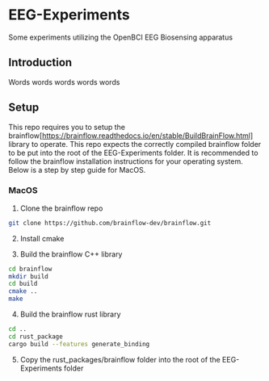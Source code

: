 # EEG-Experiments
Some experiments utilizing the OpenBCI EEG Biosensing apparatus

## Introduction

Words words words words words

## Setup

This repo requires you to setup the brainflow[https://brainflow.readthedocs.io/en/stable/BuildBrainFlow.html] library to operate. This repo expects the correctly compiled brainflow folder to be put into the root of the EEG-Experiments folder. It is recommended to follow the brainflow installation instructions for your operating system. Below is a step by step guide for MacOS.

### MacOS

1. Clone the brainflow repo
```bash
git clone https://github.com/brainflow-dev/brainflow.git
```

2. Install cmake 

3. Build the brainflow C++ library 
```bash
cd brainflow
mkdir build
cd build
cmake ..
make
```

4. Build the brainflow rust library
```bash
cd ..
cd rust_package
cargo build --features generate_binding
```

5. Copy the rust_packages/brainflow folder into the root of the EEG-Experiments folder

